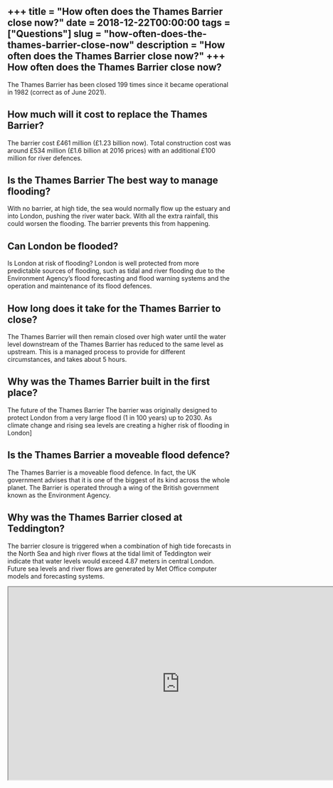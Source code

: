 +++
title = "How often does the Thames Barrier close now?"
date = 2018-12-22T00:00:00
tags = ["Questions"]
slug = "how-often-does-the-thames-barrier-close-now"
description = "How often does the Thames Barrier close now?"
+++
How often does the Thames Barrier close now?
--------------------------------------------

The Thames Barrier has been closed 199 times since it became operational in 1982 (correct as of June 2021).

How much will it cost to replace the Thames Barrier?
----------------------------------------------------

The barrier cost £461 million (£1.23 billion now). Total construction cost was around £534 million (£1.6 billion at 2016 prices) with an additional £100 million for river defences.

Is the Thames Barrier The best way to manage flooding?
------------------------------------------------------

With no barrier, at high tide, the sea would normally flow up the estuary and into London, pushing the river water back. With all the extra rainfall, this could worsen the flooding. The barrier prevents this from happening.

Can London be flooded?
----------------------

Is London at risk of flooding? London is well protected from more predictable sources of flooding, such as tidal and river flooding due to the Environment Agency’s flood forecasting and flood warning systems and the operation and maintenance of its flood defences.

How long does it take for the Thames Barrier to close?
------------------------------------------------------

The Thames Barrier will then remain closed over high water until the water level downstream of the Thames Barrier has reduced to the same level as upstream. This is a managed process to provide for different circumstances, and takes about 5 hours.

Why was the Thames Barrier built in the first place?
----------------------------------------------------

The future of the Thames Barrier The barrier was originally designed to protect London from a very large flood (1 in 100 years) up to 2030. As climate change and rising sea levels are creating a higher risk of flooding in London\]

Is the Thames Barrier a moveable flood defence?
-----------------------------------------------

The Thames Barrier is a moveable flood defence. In fact, the UK government advises that it is one of the biggest of its kind across the whole planet. The Barrier is operated through a wing of the British government known as the Environment Agency.

Why was the Thames Barrier closed at Teddington?
------------------------------------------------

The barrier closure is triggered when a combination of high tide forecasts in the North Sea and high river flows at the tidal limit of Teddington weir indicate that water levels would exceed 4.87 meters in central London. Future sea levels and river flows are generated by Met Office computer models and forecasting systems.

<iframe allow="accelerometer; autoplay; clipboard-write; encrypted-media; gyroscope; picture-in-picture" allowfullscreen="" class="__youtube_prefs__  epyt-is-override  no-lazyload" data-no-lazy="1" data-origheight="433" data-origwidth="770" data-skipgform_ajax_framebjll="" height="433" id="_ytid_82142" loading="lazy" src="https://www.youtube.com/embed/3K6vfwJm_R4?enablejsapi=1&autoplay=0&cc_load_policy=0&cc_lang_pref=&iv_load_policy=1&loop=0&modestbranding=0&rel=1&fs=1&playsinline=0&autohide=2&theme=dark&color=red&controls=1&" title="YouTube player" width="770"></iframe>
